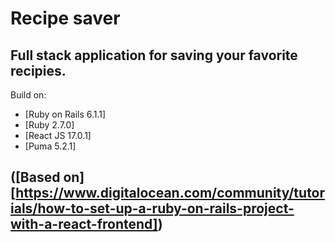 # Recipe saver

## Full stack application for saving your favorite recipies.

Build on:
- [Ruby on Rails   6.1.1]
- [Ruby            2.7.0]
- [React JS        17.0.1]
- [Puma            5.2.1]

## ([Based on] [https://www.digitalocean.com/community/tutorials/how-to-set-up-a-ruby-on-rails-project-with-a-react-frontend])